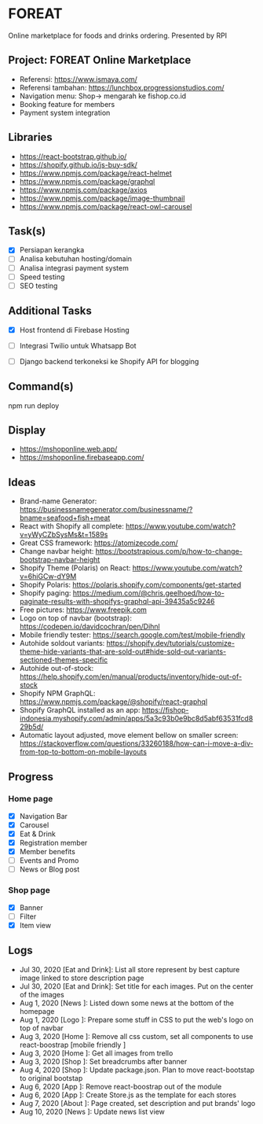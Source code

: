 # FOREAT
Online marketplace for foods and drinks ordering. Presented by RPI

## Project: FOREAT Online Marketplace
- Referensi: https://www.ismaya.com/
- Referensi tambahan: https://lunchbox.progressionstudios.com/
- Navigation menu: Shop-> mengarah ke fishop.co.id
- Booking feature for members
- Payment system integration

## Libraries
- https://react-bootstrap.github.io/
- https://shopify.github.io/js-buy-sdk/
- https://www.npmjs.com/package/react-helmet
- https://www.npmjs.com/package/graphql
- https://www.npmjs.com/package/axios
- https://www.npmjs.com/package/image-thumbnail
- https://www.npmjs.com/package/react-owl-carousel

## Task(s)
- [x] Persiapan kerangka
- [ ] Analisa kebutuhan hosting/domain
- [ ] Analisa integrasi payment system
- [ ] Speed testing
- [ ] SEO testing

## Additional Tasks
- [x] Host frontend di Firebase Hosting
- [ ] Integrasi Twilio untuk Whatsapp Bot
- [ ] Django backend terkoneksi ke Shopify API for blogging


## Command(s)
npm run deploy

## Display
- https://mshoponline.web.app/
- https://mshoponline.firebaseapp.com/

## Ideas
- Brand-name Generator: https://businessnamegenerator.com/businessname/?bname=seafood+fish+meat
- React with Shopify all complete: https://www.youtube.com/watch?v=yWyCZbSysMs&t=1589s
- Great CSS framework: https://atomizecode.com/
- Change navbar height: https://bootstrapious.com/p/how-to-change-bootstrap-navbar-height
- Shopify Theme (Polaris) on React: https://www.youtube.com/watch?v=6hiGCw-dY9M
- Shopify Polaris: https://polaris.shopify.com/components/get-started
- Shopify paging: https://medium.com/@chris.geelhoed/how-to-paginate-results-with-shopifys-graphql-api-39435a5c9246
- Free pictures: https://www.freepik.com
- Logo on top of navbar (bootstrap): https://codepen.io/davidcochran/pen/Dihnl
- Mobile friendly tester: https://search.google.com/test/mobile-friendly
- Autohide soldout variants: https://shopify.dev/tutorials/customize-theme-hide-variants-that-are-sold-out#hide-sold-out-variants-sectioned-themes-specific
- Autohide out-of-stock: https://help.shopify.com/en/manual/products/inventory/hide-out-of-stock
- Shopify NPM GraphQL: https://www.npmjs.com/package/@shopify/react-graphql
- Shopify GraphQL installed as an app: https://fishop-indonesia.myshopify.com/admin/apps/5a3c93b0e9bc8d5abf63531fcd829b5d/
- Automatic layout adjusted, move element bellow on smaller screen: https://stackoverflow.com/questions/33260188/how-can-i-move-a-div-from-top-to-bottom-on-mobile-layouts


## Progress
### Home page
- [x] Navigation Bar
- [x] Carousel
- [x] Eat & Drink
- [x] Registration member
- [x] Member benefits
- [ ] Events and Promo
- [ ] News or Blog post

### Shop page
- [x] Banner
- [ ] Filter
- [x] Item view

## Logs
- Jul 30, 2020 [Eat and Drink]: List all store represent by best capture image linked to store description page
- Jul 30, 2020 [Eat and Drink]: Set title for each images. Put on the center of the images
- Aug 1, 2020 [News ]: Listed down some news at the bottom of the homepage
- Aug 1, 2020 [Logo ]: Prepare some stuff in CSS to put the web's logo on top of navbar
- Aug 3, 2020 [Home ]: Remove all css custom, set all components to use react-boostrap [mobile friendly ]
- Aug 3, 2020 [Home ]: Get all images from trello
- Aug 3, 2020 [Shop ]: Set breadcrumbs after banner
- Aug 4, 2020 [Shop ]: Update package.json. Plan to move react-bootstap to original bootstap
- Aug 6, 2020 [App ]: Remove react-boostrap out of the module
- Aug 6, 2020 [App ]: Create Store.js as the template for each stores
- Aug 7, 2020 [About ]: Page created, set description and put brands' logo 
- Aug 10, 2020 [News ]: Update news list view